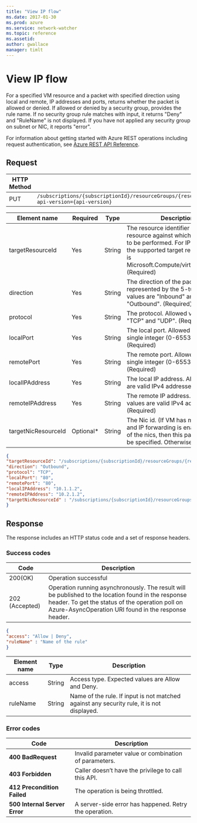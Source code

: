 ```yaml
---
title: "View IP flow"
ms.date: 2017-01-30
ms.prod: azure
ms.service: network-watcher
ms.topic: reference
ms.assetid: 
author: gwallace
manager: timlt
---
```


# View IP flow

For a specified VM resource and a packet with specified direction using local and remote, IP addresses and ports, returns whether the packet is allowed or denied. If allowed or denied by a security group, provides the rule name. If no security group rule matches with input, it returns "Deny" and "RuleName" is not displayed. If you have not applied any security group on subnet or NIC, it reports "error".

For information about getting started with Azure REST operations including request authentication, see [Azure REST API Reference](../../../index.md).

## Request

| HTTP Method | URI|  
| ----------- |----|  
| PUT | `/subscriptions/{subscriptionId}/resourceGroups/{resourceGroupName}/providers/Microsoft.Network/networkWatchers/{networkWatcherName}/ipFlowVerify?api-version={api-version}` |

| Element name | Required | Type | Description |
| --- | --- | --- | --- |
| targetResourceId | Yes | String | The resource identifier of the target resource against which the action is to be performed. For IP Flow Verify the supported target resource type is Microsoft.Compute/virtualMachines/ (Required) |
| direction | Yes | String | The direction of the packet represented by the 5-tuple. Allowed values are "Inbound" and "Outbound". (Required) |
| protocol | Yes | String | The protocol. Allowed values are "TCP" and "UDP". (Required) |
| localPort | Yes | String | The local port. Allowed values are single integer (0-65535). (Required) |
| remotePort | Yes| String | The remote port. Allowed values are single integer (0-65535). (Required) |
| localIPAddress | Yes | String | The local IP address. Allowed values are valid IPv4 addresses. (Required) |
| remoteIPAddress | Yes | String | The remote IP address. Allowed values are valid IPv4 addresses. (Required) |
| targetNicResourceId | Optional* | String | The Nic id. (If VM has multiple nics and IP forwarding is enabled on any of the nics, then this parameter must be specified. Otherwise optional.) |

```json
{ 
"targetResourceId": "/subscriptions/{subscriptionId}/resourceGroups/{resourceGroupName}/providers/Microsoft.compute/virtualMachine/{vmName}", 
"direction": "Outbound", 
"protocol": "TCP", 
"localPort": "80", 
"remotePort": "80", 
"localIPAddress": "10.1.1.2", 
"remoteIPAddress": "10.2.1.2", 
"targetNicResourceId" : "/subscriptions/{subscriptionId}/resourceGroups/{resourceGroupName}/providers/Microsoft.Network/networkInterfaces/{vmNICName}" 
}
```

## Response  

The response includes an HTTP status code and a set of response headers.

### Success codes

| Code | Description |
| ---- | ----------- |
|200(OK) | Operation successful|
|202 (Accepted) | Operation running asynchronously. The result will be published to the location found in the response header. To get the status of the operation poll on Azure-AsyncOperation URI found in the response header.|

```json
{ 
"access": "Allow | Deny", 
"ruleName" : "Name of the rule" 
}
```

|Element name |Type |Description|
|---|---|---|
|access |String| Access type. Expected values are Allow and Deny.|
|ruleName |String| Name of the rule. If input is not matched against any security rule, it is not displayed.|

### Error codes

| Code | Description |
| ---- | ----------- |
| **400 BadRequest** | Invalid parameter value or combination of parameters. | 
| **403 Forbidden** | Caller doesn’t have the privilege to call this API. |
| **412 Precondition Failed** | The operation is being throttled. |
| **500 Internal Server Error** |  A server-side error has happened. Retry the operation. |     



 